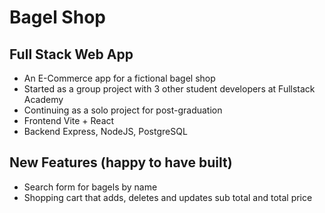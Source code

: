 # Bagel Shop
## Full Stack Web App
* An E-Commerce app for a fictional bagel shop
* Started as a group project with 3 other student developers at Fullstack Academy
* Continuing as a solo project for post-graduation
* Frontend Vite + React
* Backend Express, NodeJS, PostgreSQL

## New Features (happy to have built)
* Search form for bagels by name
* Shopping cart that adds, deletes and updates sub total and total price